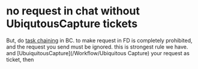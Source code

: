no request in chat without UbiqutousCapture tickets
=================================================================
But, do [task chaining](/Workflow/TaskChaining.md) in BC. to make request in FD is completely prohibited, and the request you send must be ignored. this is strongest rule we have. and [UbuiquitousCapture](/Workflow/Ubiquitous Capture) your request as ticket, then 
